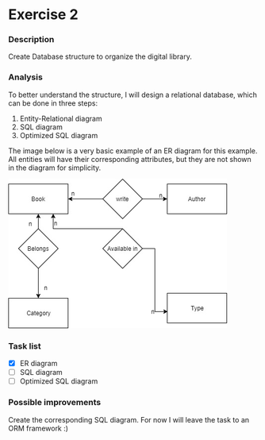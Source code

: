 # Exercise 2

### Description

Create Database structure to organize the digital library.

### Analysis

To better understand the structure, I will design a relational database, which can be done in three steps:

1. Entity-Relational diagram
2. SQL diagram
3. Optimized SQL diagram

The image below is a very basic example of an ER diagram for this example. All entities will have their corresponding attributes, but they are not shown in the diagram for simplicity.

![Here](../img/ER_diagram.jpg)

### Task list

- [x] ER diagram
- [ ] SQL diagram
- [ ] Optimized SQL diagram

### Possible improvements

Create the corresponding SQL diagram. For now I will leave the task to an ORM framework :)
